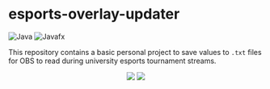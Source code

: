 # esports-overlay-updater
![Java](https://img.shields.io/badge/java-%23ED8B00.svg?style=for-the-badge&logo=openjdk&logoColor=white)
![Javafx](https://img.shields.io/badge/javafx-%23FF0000.svg?style=for-the-badge&logo=javafx&logoColor=white)

This repository contains a basic personal project to save values to `.txt` files for OBS to read during university esports tournament streams.

<div align="center">
  <l>
    <img src="https://imgur.com/9nC5y3A.jpg.type">
    <img src="https://imgur.com/vuL1RA9.jpg.type">
  </l>
</div>
